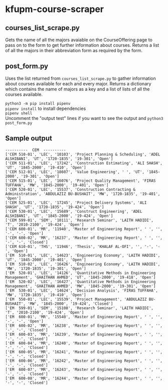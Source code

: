 # kfupm-course-scraper

## courses_list_scrape.py
Gets the name of all the majors avaiable on the CourseOffering page to pass on to the form to get further information about courses. Returns a list of all the majors in their abbreviation form as required by the form.  
  
## post_form.py
Uses the list returned from `courses_list_scrape.py` to gather information about courses available for each and every major.
Returns a dictionary which contains the name of majors as a key and a list of lists of all the courses available.

`python3 -m pip install pipenv`  
`pipenv install` to install dependencies  
`pipenv shell`  
Uncomment the "output test" lines if you want to see the output and `python3 post_form.py`  

## Sample output
```
----------  CEM  ---------- 
['CEM 510-01', 'LEC', '10103', 'Project Planning & Scheduling', 'ADEL ALSHIBANI', 'UT', '1720-1835', '19-301', 'Open']
['CEM 511-01', 'LEC', '17242', 'Construction Estimating', 'ALI SHASH', 'UT', '1845-2000', '19-410', 'Open']
['CEM 512-01', 'LEC', '18607', 'Value Engineering', ' ', 'UT', '1845-2000', '19-301', 'Open']
['CEM 515-01', 'LEC', '16076', 'Project Quality Management', 'FIRAS TUFFAHA', 'MW', '1845-2000', '19-401', 'Open']
['CEM 520-01', 'LEC', '15537', 'Construction Contracting & Administration', 'ABDULAZIZ BU-BUSHAIT', 'MW', '1720-1835', '19-401', 'Open']
['CEM 525-01', 'LEC', '17245', 'Project Delivery Systems', 'ALI SHASH', 'UT', '1720-1835', '19-424', 'Open']
['CEM 530-01', 'LEC', '15689', 'Construct Engineering', 'ADEL ALSHIBANI', 'UT', '1845-2000', '19-424', 'Open']
['CEM 599-01', 'SEM', '10111', 'Research Seminar', 'LAITH HADIDI', 'T', '2010-2100', '19-424', 'Open']
['CEM 600-01', 'MR', '11940', 'Master of Engineering Report', ' ', '', '-', '-', 'Open']
['CEM 600-02', 'MR', '16237', 'Master of Engineering Report', ' ', '', '-', '-', 'Closed']
['CEM 610-01', 'THS', '11946', 'Thesis', 'KHALAF AL-OFI', '', '-', '-', 'Open']
['EM  510-01', 'LEC', '14623', 'Engineering Economy', 'LAITH HADIDI', 'UT', '1845-2000', '19-401', 'Open']
['EM  510-02', 'LEC', '16426', 'Engineering Economy', 'LAITH HADIDI', 'MW', '1720-1835', '19-301', 'Open']
['EM  520-01', 'LEC', '14126', 'Quantitative Methods in Engineering Management', 'GHAITHAN AHMED', 'UT', '1845-2000', '19-418', 'Open']
['EM  520-02', 'LEC', '16427', 'Quantitative Methods in Engineering Management', 'GHAITHAN AHMED', 'MW', '1845-2000', '19-301', 'Open']
['EM  530-01', 'LEC', '14624', 'Decision Analysis', 'FIRAS TUFFAHA', 'MW', '1720-1835', '19-410', 'Open']
['EM  550-01', 'LEC', '15539', 'Project Management', 'ABDULAZIZ BU-BUSHAIT', 'MW', '1845-2000', '19-424', 'Closed']
['EM  599-01', 'SEM', '15108', 'Research Seminar', 'LAITH HADIDI', 'T', '2010-2100', '19-424', 'Open']
['EM  600-01', 'MR', '15540', 'Master of Engineering Report', ' ', '', '-', '-', 'Open']
['EM  600-02', 'MR', '16238', 'Master of Engineering Report', ' ', '', '-', '-', 'Closed']
['EM  600-03', 'MR', '16239', 'Master of Engineering Report', ' ', '', '-', '-', 'Closed']
['EM  600-04', 'MR', '16240', 'Master of Engineering Report', ' ', '', '-', '-', 'Closed']
['EM  600-05', 'MR', '16241', 'Master of Engineering Report', ' ', '', '-', '-', 'Closed']
['EM  600-06', 'MR', '16242', 'Master of Engineering Report', ' ', '', '-', '-', 'Closed']
['EM  600-07', 'MR', '16243', 'Master of Engineering Report', ' ', '', '-', '-', 'Closed']
['EM  600-08', 'MR', '16244', 'Master of Engineering Report', ' ', '', '-', '-', 'Closed']
```

